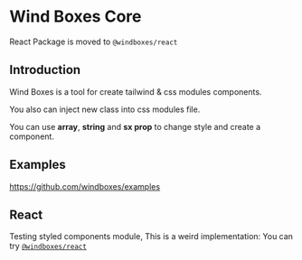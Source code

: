 # Wind Boxes Core

React Package is moved to `@windboxes/react`

## Introduction
Wind Boxes is a tool for create tailwind & css modules components.

You also can inject new class into css modules file.

You can use **array**, **string** and **sx prop** to change style and create a component.

## Examples
https://github.com/windboxes/examples

## React
Testing styled components module, This is a weird implementation:
You can try [`@windboxes/react`](https://github.com/windboxes/core/tree/main/packages/react) 

